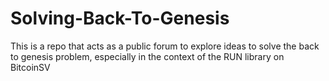 # Solving-Back-To-Genesis
This is a repo that acts as a public forum to explore ideas to solve the back to genesis problem, especially in the context of the RUN library on BitcoinSV
